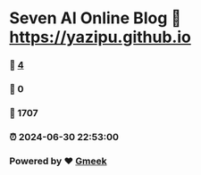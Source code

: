 # Seven AI Online Blog :link: https://yazipu.github.io 
### :page_facing_up: [4](https://yazipu.github.io/tag.html) 
### :speech_balloon: 0 
### :hibiscus: 1707 
### :alarm_clock: 2024-06-30 22:53:00 
### Powered by :heart: [Gmeek](https://github.com/Meekdai/Gmeek)
